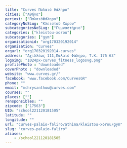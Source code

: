 ```yaml
---
title: "Curves Παλαιό Φάληρο"
cities: ["Αθήνα"]
perioxi: ["ΠαλαιόΦάληρο"]
categoryNoSLug: "Κλειστού Χώρου"
subcategoriesNoSLug: ["Γυμναστήριο"]
categories: ["kleistou-xorou"]
subcategories: ["gym"]
organisationid: "org170320192014"
organisation: "Curves"
orgurl: "org170320192014-curves"
address: "Αχιλλέως 111,Παλαιό Φάληρο, Τ.Κ. 175 63"
logoimg: "1024px-curves_fitness_logosvg.png"
profilePhoto : "downloaded"
coverPhoto : "downloaded"
website: "www.curves.gr/"
facebook: "www.facebook.com/CurvesGR"
phone: ""
email: "mchrysanthou@curves.com"
courses: ""
places: [""]
rensponsibles: ""
zipcode: ["17563"]
UID: "school221120181505"
latitude: ""
longitude: ""
url: "curves-palaio-faliro/athina/kleistou-xorou/gym"
slug: "curves-palaio-faliro"
aliases:
    - /school221120181505
---
```





